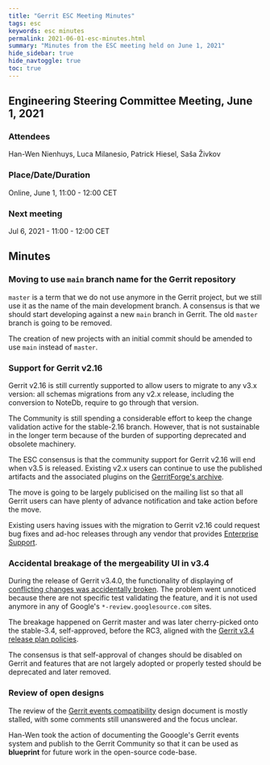 ```yaml
---
title: "Gerrit ESC Meeting Minutes"
tags: esc
keywords: esc minutes
permalink: 2021-06-01-esc-minutes.html
summary: "Minutes from the ESC meeting held on June 1, 2021"
hide_sidebar: true
hide_navtoggle: true
toc: true
---
```




## Engineering Steering Committee Meeting, June 1, 2021

### Attendees

Han-Wen Nienhuys, Luca Milanesio, Patrick Hiesel, Saša Živkov

### Place/Date/Duration

Online, June 1, 11:00 - 12:00 CET

### Next meeting

Jul 6, 2021 - 11:00 - 12:00 CET

## Minutes

### Moving to use `main` branch name for the Gerrit repository

`master` is a term that we do not use anymore in the Gerrit project, but we
still use it as the name of the main development branch. A consensus is that we
should start developing against a new `main` branch in Gerrit. The old `master`
branch is going to be removed.

The creation of new projects with an initial commit should be amended to use
`main` instead of `master`.

### Support for Gerrit v2.16

Gerrit v2.16 is still currently supported to allow users to migrate
to any v3.x version: all schemas migrations from any v2.x release, including the
conversion to NoteDb, require to go through that version.

The Community is still spending a considerable effort to keep the change
validation active for the stable-2.16 branch. However, that is not sustainable
in the longer term because of the burden of supporting deprecated and obsolete
machinery.

The ESC consensus is that the community support for Gerrit v2.16 will end when
v3.5 is released. Existing v2.x users can continue to use the published
artifacts and the associated plugins on the [GerritForge's archive](https://archive-ci.gerritforge.com).

The move is going to be largely publicised on the mailing list so that all
Gerrit users can have plenty of advance notification and take action before the
move.

Existing users having issues with the migration to Gerrit v2.16 could request
bug fixes and ad-hoc releases through any vendor that provides
[Enterprise Support](https://www.gerritcodereview.com/support.html#enterprise-support).

### Accidental breakage of the mergeability UI in v3.4

During the release of Gerrit v3.4.0, the functionality of displaying of
[conflicting changes was accidentally broken](https://bugs.chromium.org/p/gerrit/issues/detail?id=14561).
The problem went unnoticed because there are not specific test validating the
feature, and it is not used anymore in any of Google's `*-review.googlesource.com`
sites.

The breakage happened on Gerrit master and was later cherry-picked onto the
stable-3.4, self-approved, before the RC3, aligned with the
[Gerrit v3.4 release plan policies](https://www.gerritcodereview.com/2021-03-16-gerrit-3.4-release-plan.html).

The consensus is that self-approval of changes should be disabled on Gerrit and
features that are not largely adopted or properly tested should be deprecated
and later removed.

### Review of open designs

The review of the [Gerrit events compatibility](https://gerrit-review.googlesource.com/c/homepage/+/302082)
design document is mostly stalled, with some comments still unanswered and the
focus unclear.

Han-Wen took the action of documenting the Gooogle's Gerrit events system and
publish to the Gerrit Community so that it can be used as __blueprint__ for
future work in the open-source code-base.